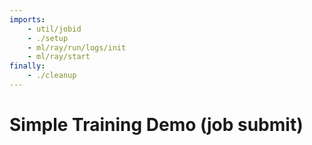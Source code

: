 ```yaml
---
imports:
    - util/jobid
    - ./setup
    - ml/ray/run/logs/init
    - ml/ray/start
finally:
    - ./cleanup
---
```


# Simple Training Demo (job submit)
